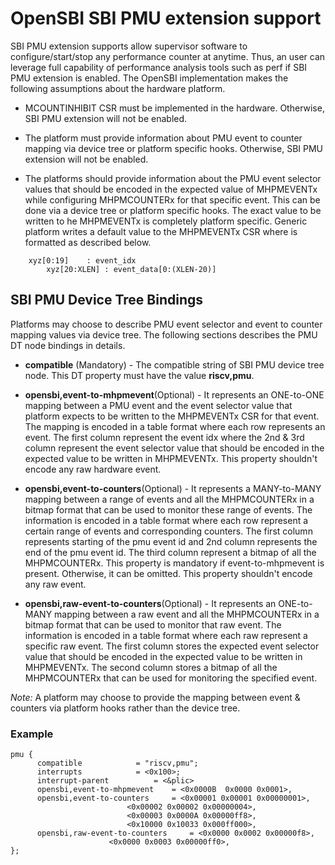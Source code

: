 OpenSBI SBI PMU extension support
==================================
SBI PMU extension supports allow supervisor software to configure/start/stop
any performance counter at anytime. Thus, an user can leverage full
capability of performance analysis tools such as perf if SBI PMU extension is
enabled. The OpenSBI implementation makes the following assumptions about the
hardware platform.

 * MCOUNTINHIBIT CSR must be implemented in the hardware. Otherwise, SBI PMU
extension will not be enabled.

 * The platform must provide information about PMU event to counter mapping
via device tree or platform specific hooks. Otherwise, SBI PMU extension will
not be enabled.

 * The platforms should provide information about the PMU event selector values
that should be encoded in the expected value of MHPMEVENTx while configuring
MHPMCOUNTERx for that specific event. This can be done via a device tree or 
platform specific hooks. The exact value to be written to he MHPMEVENTx is
completely platform specific. Generic platform writes a default value <xyz> to
the MHPMEVENTx CSR where <xyz> is formatted as described below.
```
  	xyz[0:19]    : event_idx
        xyz[20:XLEN] : event_data[0:(XLEN-20)]

```

SBI PMU Device Tree Bindings
----------------------------

Platforms may choose to describe PMU event selector and event to counter mapping
values via device tree. The following sections describes the PMU DT node
bindings in details.

* **compatible** (Mandatory) - The compatible string of SBI PMU device tree node.
This DT property must have the value **riscv,pmu**.

* **opensbi,event-to-mhpmevent**(Optional) - It represents an ONE-to-ONE mapping
between a PMU event and the event selector value that platform expects to be
written to the MHPMEVENTx CSR for that event. The mapping is encoded in a
table format where each row represents an event. The first column represent the
event idx where the 2nd & 3rd column represent the event selector value that
should be encoded in the expected value to be written in MHPMEVENTx.
This property shouldn't encode any raw hardware event.

* **opensbi,event-to-counters**(Optional) - It represents a MANY-to-MANY
mapping between a range of events and all the MHPMCOUNTERx in a bitmap format
that can be used to monitor these range of events. The information is encoded in
a table format where each row represent a certain range of events and
corresponding counters. The first column represents starting of the pmu event id
and 2nd column represents the end of the pmu event id. The third column
represent a bitmap of all the MHPMCOUNTERx. This property is mandatory if
event-to-mhpmevent is present. Otherwise, it can be omitted. This property
shouldn't encode any raw event.

* **opensbi,raw-event-to-counters**(Optional) - It represents an ONE-to-MANY
mapping between a raw event and all the MHPMCOUNTERx in a bitmap format that can
be used to monitor that raw event. The information is encoded in a table format
where each raw represent a specific raw event. The first column stores the
expected event selector value that should be encoded in the expected value to be
written in MHPMEVENTx. The second column stores a bitmap of all the MHPMCOUNTERx
that can be used for monitoring the specified event.

*Note:* A platform may choose to provide the mapping between event & counters
via platform hooks rather than the device tree.

### Example

```
pmu {
      compatible 			= "riscv,pmu";
      interrupts 			= <0x100>;
      interrupt-parent 			= <&plic>
      opensbi,event-to-mhpmevent 	= <0x0000B  0x0000 0x0001>,
      opensbi,event-to-counters 	= <0x00001 0x00001 0x00000001>,
      					  <0x00002 0x00002 0x00000004>,
      					  <0x00003 0x0000A 0x00000ff8>,
      				 	  <0x10000 0x10033 0x000ff000>,
      opensbi,raw-event-to-counters 	= <0x0000 0x0002 0x00000f8>,
					  <0x0000 0x0003 0x00000ff0>,
};

```
